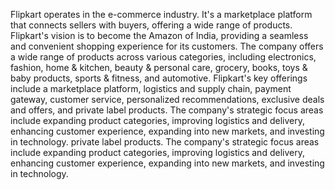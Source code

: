 Flipkart operates in the e-commerce industry. It's a marketplace platform that connects sellers with buyers, offering a wide range of products. Flipkart's vision is to become the Amazon of India, providing a seamless and convenient shopping experience for its customers. The company offers a wide range of products across various categories, including electronics, fashion, home & kitchen, beauty & personal care, grocery, books, toys & baby products, sports & fitness, and automotive. Flipkart's key offerings include a marketplace platform, logistics and supply chain, payment gateway, customer service, personalized recommendations, exclusive deals and offers, and private label products. The company's strategic focus areas include expanding product categories, improving logistics and delivery, enhancing customer experience, expanding into new markets, and investing in technology. 
 private label products. The company's strategic focus areas include expanding product categories, improving logistics and delivery, enhancing customer experience, expanding into new markets, and investing in technology.